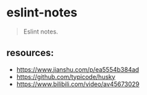 # eslint-notes
> Eslint notes.

## resources:
- https://www.jianshu.com/p/ea5554b384ad
- https://github.com/typicode/husky
- https://www.bilibili.com/video/av45673029